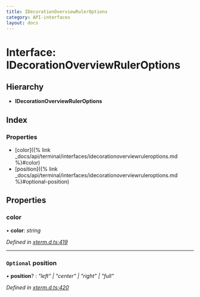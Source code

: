 ```yaml
---
title: IDecorationOverviewRulerOptions
category: API-interfaces
layout: docs
---
```



# Interface: IDecorationOverviewRulerOptions

## Hierarchy

* **IDecorationOverviewRulerOptions**

## Index

### Properties

* [color]({% link _docs/api/terminal/interfaces/idecorationoverviewruleroptions.md %}#color)
* [position]({% link _docs/api/terminal/interfaces/idecorationoverviewruleroptions.md %}#optional-position)

## Properties

###  color

• **color**: *string*

*Defined in [xterm.d.ts:419](https://github.com/xtermjs/xterm.js/blob/5.1.0/typings/xterm.d.ts#L419)*

___

### `Optional` position

• **position**? : *"left" | "center" | "right" | "full"*

*Defined in [xterm.d.ts:420](https://github.com/xtermjs/xterm.js/blob/5.1.0/typings/xterm.d.ts#L420)*
